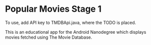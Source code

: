 # Popular Movies Stage 1

To use, add API key to TMDBApi.java, where the TODO is placed.

This is an educational app for the Android Nanodegree which displays movies fetched using The Movie Database.
